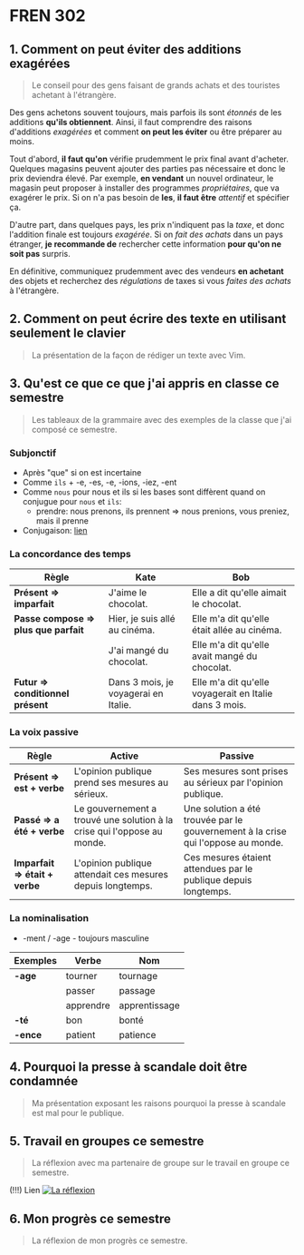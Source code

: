 # FREN 302

## 1. Comment on peut éviter des additions exagérées

> Le conseil pour des gens faisant de grands achats et des touristes achetant à l'étrangère.

Des gens achetons souvent toujours, mais parfois ils sont *étonnés* de les additions **qu'ils obtiennent**. Ainsi, il faut comprendre des raisons d'additions *exagérées* et comment **on peut les éviter** ou être préparer au moins.

Tout d'abord, **il faut qu'on** vérifie prudemment le prix final avant d'acheter.
Quelques magasins peuvent ajouter des parties pas nécessaire et donc le prix deviendra élevé.
Par exemple, **en vendant** un nouvel ordinateur, le magasin peut proposer à installer des programmes *propriétaires*, que va exagérer le prix. Si on n'a pas besoin de **les**, **il faut être** *attentif* et spécifier ça.

D'autre part, dans quelques pays, les prix n'indiquent pas la *taxe*, et donc l'addition finale est toujours *exagérée*.
Si on *fait des achats* dans un pays étranger, **je recommande de** rechercher cette information **pour qu'on ne soit pas** surpris.

En définitive, communiquez prudemment avec des vendeurs **en achetant** des objets et recherchez des *régulations* de taxes si vous *faites des achats* à l'étrangère.

## 2. Comment on peut écrire des texte en utilisant seulement le clavier

> La présentation de la façon de rédiger un texte avec Vim.

## 3. Qu'est ce que ce que j'ai appris en classe ce semestre

> Les tableaux de la grammaire avec des exemples de la classe que j'ai composé ce semestre.

### Subjonctif

- Après "que" si on est incertaine
- Comme `ils` + -e, -es, -e, -ions, -iez, -ent
- Comme `nous` pour nous et ils si les bases sont diffèrent quand on conjugue pour `nous` et `ils`:
  * prendre: nous prenons, ils prennent => nous prenions, vous preniez, mais il prenne
- Conjugaison: [lien](https://lecoursdefrancais.weebly.com/le-subjonctif.html#:~:text=The%20subjonctif%20is%20a%20French,desire%2C%20emotion%2C%20or%20uncertainty)

### La concordance des temps

| Règle                                 | Kate                                 | Bob                                                    |
| ------------------------------------- | ------------------------------------ | ------------------------------------------------------ |
| **Présent => imparfait**              | J'aime le chocolat.                  | Elle a dit qu'elle aimait le chocolat.                 |
| **Passe compose => plus que parfait** | Hier, je suis allé au cinéma.        | Elle m'a dit qu'elle était allée au cinéma.            |
|                                       | J'ai mangé du chocolat.              | Elle m'a dit qu'elle avait mangé du chocolat.          |
| **Futur => conditionnel présent**     | Dans 3 mois, je voyagerai en Italie. | Elle m'a dit qu'elle voyagerait en Italie dans 3 mois. |

### La voix passive

| Règle                          | Active                                                                  | Passive                                                                          |
| ------------------------------ | ----------------------------------------------------------------------- | -------------------------------------------------------------------------------- |
| **Présent => est + verbe**     | L'opinion publique prend ses mesures au sérieux.                        | Ses mesures sont prises au sérieux par l'opinion publique.                       |
| **Passé => a été + verbe**     | Le gouvernement a trouvé une solution à la crise qui l'oppose au monde. | Une solution a été trouvée par le gouvernement à la crise qui l'oppose au monde. |
| **Imparfait => était + verbe** | L'opinion publique attendait ces mesures depuis longtemps.              | Ces mesures étaient attendues par le publique depuis longtemps.                  |

### La nominalisation

- -ment / -age - toujours masculine

| Exemples  | Verbe     | Nom           |
| --------- | --------- | ------------- |
| **-age**  | tourner   | tournage      |
|           | passer    | passage       |
|           | apprendre | apprentissage |
| **-té**   | bon       | bonté         |
| **-ence** | patient   | patience      |

## 4. Pourquoi la presse à scandale doit être condamnée

> Ma présentation exposant les raisons pourquoi la presse à scandale est mal pour le publique.

<object data="./La presse à scandale doit être condamnée.pdf" type="application/pdf" width="100%" height="600px"></object> 

## 5. Travail en groupes ce semestre

> La réflexion avec ma partenaire de groupe sur le travail en groupe ce semestre.

(!!!) Lien
[![La réflexion](https://i3.ytimg.com/vi/ss9Bby2r_7I/maxresdefault.jpg)](!!!lien)

## 6. Mon progrès ce semestre

> La réflexion de mon progrès ce semestre.

<object data="./La réflexion de FREN 302.pdf" type="application/pdf" width="100%" height="600px"></object> 
